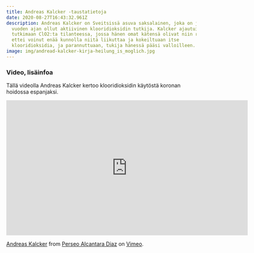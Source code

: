 ```yaml
---
title: Andreas Kalcker -taustatietoja
date: 2020-08-27T16:43:32.961Z
description: Andreas Kalcker on Sveitsissä asuva saksalainen, joka on jo yli 13
  vuoden ajan ollut aktiivinen klooridioksidin tutkija. Kalcker ajautui
  tutkimaan ClO2:ta tilanteessa, jossa hänen omat kätensä olivat niin reumaiset,
  ettei voinut enää kunnolla niitä liikuttaa ja kokeiltuaan itse
  klooridioksidia, ja parannuttuaan, tukija hänessä pääsi valloilleen.
image: img/andread-kalcker-kirja-heilung_is_moglich.jpg
---
```

### Video, lisäinfoa

Tällä videolla Andreas Kalcker kertoo klooridioksidin käytöstä koronan hoidossa espanjaksi.

<iframe src="https://player.vimeo.com/video/446316257" width="640" height="358" frameborder="0" allow="autoplay; fullscreen" allowfullscreen></iframe>
<p><a href="https://vimeo.com/446316257">Andreas Kalcker</a> from <a href="https://vimeo.com/user118124582">Perseo Alcantara Diaz</a> on <a href="https://vimeo.com">Vimeo</a>.</p>